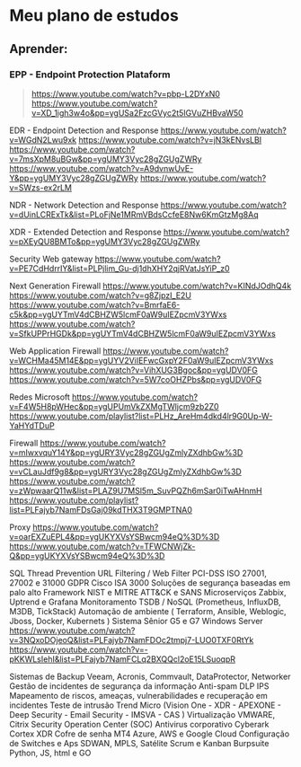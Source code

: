 # Meu plano de estudos

## Aprender:

### EPP - Endpoint Protection Plataform
> https://www.youtube.com/watch?v=pbp-L2DYxN0
> https://www.youtube.com/watch?v=XD_1igh3w4o&pp=ygUSa2FzcGVyc2t5IGVuZHBvaW50

EDR - Endpoint Detection and Response
https://www.youtube.com/watch?v=WGdN2Lwu9xk
https://www.youtube.com/watch?v=jN3kENvsLBI
https://www.youtube.com/watch?v=7msXpM8uBGw&pp=ygUMY3Vyc28gZGUgZWRy
https://www.youtube.com/watch?v=A9dvnwUvE-Y&pp=ygUMY3Vyc28gZGUgZWRy
https://www.youtube.com/watch?v=SWzs-ex2rLM

NDR - Network Detection and Response
https://www.youtube.com/watch?v=dUinLCRExTk&list=PLoFjNe1MRmVBdsCcfeE8Nw6KmGtzMg8Aq

XDR - Extended Detection and Response
https://www.youtube.com/watch?v=pXEyQU8BMTo&pp=ygUMY3Vyc28gZGUgZWRy

Security Web gateway
https://www.youtube.com/watch?v=PE7CdHdrrIY&list=PLPjlim_Gu-dj1dhXHY2qjRVatJsYiP_z0

Next Generation Firewall
https://www.youtube.com/watch?v=KINdJOdhQ4k
https://www.youtube.com/watch?v=g8ZjpzI_E2U
https://www.youtube.com/watch?v=BmrfaE6-c5k&pp=ygUYTmV4dCBHZW5lcmF0aW9uIEZpcmV3YWxs
https://www.youtube.com/watch?v=SfkUPPrHGDk&pp=ygUYTmV4dCBHZW5lcmF0aW9uIEZpcmV3YWxs

Web Application Firewall
https://www.youtube.com/watch?v=WCHMa45M14E&pp=ygUYV2ViIEFwcGxpY2F0aW9uIEZpcmV3YWxs
https://www.youtube.com/watch?v=VihXUG3Bgoc&pp=ygUDV0FG
https://www.youtube.com/watch?v=5W7coOHZPbs&pp=ygUDV0FG

Redes Microsoft
https://www.youtube.com/watch?v=F4W5H8pWHec&pp=ygUPUmVkZXMgTWljcm9zb2Z0
https://www.youtube.com/playlist?list=PLHz_AreHm4dkd4lr9G0Up-W-YaHYdTDuP

Firewall
https://www.youtube.com/watch?v=mIwxvquY14Y&pp=ygURY3Vyc28gZGUgZmlyZXdhbGw%3D
https://www.youtube.com/watch?v=vCLauJdf9g8&pp=ygURY3Vyc28gZGUgZmlyZXdhbGw%3D
https://www.youtube.com/watch?v=zWpwaarQ11w&list=PLAZ9U7MSl5m_SuvPQZh6mSar0iTwAHnmH
https://www.youtube.com/playlist?list=PLFajyb7NamFDsGaj09kdTHX3T9GMPTNA0

Proxy
https://www.youtube.com/watch?v=oarEXZuEPL4&pp=ygUKYXVsYSBwcm94eQ%3D%3D
https://www.youtube.com/watch?v=TFWCNWjZk-Q&pp=ygUKYXVsYSBwcm94eQ%3D%3D


SQL
Thread Prevention
URL Filtering / Web Filter
PCI-DSS
ISO 27001, 27002 e 31000
GDPR
Cisco ISA 3000
Soluções de segurança baseadas em palo alto
Framework NIST e MITRE ATT&CK e SANS
Microserviços
Zabbix, Uptrend e Grafana
Monitoramento TSDB / NoSQL (Prometheus, InfluxDB,  M3DB, TickStack)
Automação de ambiente ( Terraform, Ansible, Weblogic, Jboss, Docker, Kubernets )
Sistema Sênior G5 e G7
Windows Server
https://www.youtube.com/watch?v=3NQxoDOjeoQ&list=PLFajyb7NamFDOc2tmpj7-LUO0TXF0RtYk
https://www.youtube.com/watch?v=-pKKWLsIehI&list=PLFajyb7NamFCLq2BXQQcl2oE15LSuoqpR

Sistemas de Backup Veeam,  Acronis, Commvault, DataProtector, Networker
Gestão de incidentes de segurança da informação
Anti-spam
DLP
IPS
Mapeamento de riscos,  ameaças, vulnerabilidades e recuperação em incidentes
Teste de intrusão
Trend Micro (Vision One - XDR - APEXONE - Deep Security - Email Security - IMSVA - CAS )
Virtualização VMWARE, Citrix 
Security Operation Center (SOC)
Antivirus corporativo
Cyberark
Cortex XDR
Cofre de senha MT4
Azure, AWS e Google Cloud
Configuração de Switches e Aps
SDWAN, MPLS, Satélite
Scrum e Kanban
Burpsuite
Python, JS, html e GO
